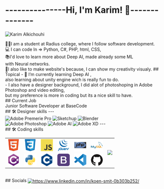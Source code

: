 #  ---------------Hi, I'm Karim! 👋--------------
<p align="left"> <img src="https://komarev.com/ghpvc/?username=karim076&label=Profile%20views&color=0e75b6&style=flat" alt="Karim Alkichouhi" /> </p>
👨‍🎓I am a student at Radius college, where I follow software development.<br>
💻 I can code In => Python, C#, PHP, html, CSS,<br>
📚I'd love to learn more about Deep AI, made already some ML<br> 
with Neural networks.<br>
🌱I also like to make website's because, I can show my creativity visualy.
## Topical
- 🌱 I’m currently learning Deep AI ,<br>also learning about unity engine wich is really fun to do.<br>
- I also have a designer background, I did alot of photoshoping in Adobe Photoshop and video editing,<br>but my preference is more in coding but its a nice skill to have.<br>
## Current Job<br> 
Junior Software Developer at BaseCode<br>
## 🛠 Designer skills
---<br>
<img src="https://img.icons8.com/color/344/adobe-premiere-pro--v1.png" width="40px" title="Adobe Premerie Pro"/>
<img src="https://img.icons8.com/color/344/google-sketchup.png" width="40px" title="Sketchup"/>
<img src="https://img.icons8.com/color/344/blender-3d.png" width="40px" title="Blender"/><br>
<img src="https://img.icons8.com/color/344/adobe-photoshop--v1.png" width="40px" title="Adobe Photoshop"/>
<img src="https://img.icons8.com/color/344/adobe-illustrator--v1.png" width="40px" title="Adobe AI"/>
<img src="https://img.icons8.com/color/344/adobe-xd--v1.png" width="40px" title="Adobe XD"/>
---<br>
## 🛠 Coding skills

<table>
  
  <tbody>
  <tr>
    <td> <img src="https://github.com/devicons/devicon/blob/master/icons/html5/html5-original.svg" alt="HTML5" width="40px" title="HTML5"/> </td>
    <td> <img src="https://github.com/devicons/devicon/blob/master/icons/css3/css3-original.svg" alt="CSS3" width="40px" title="CSS3"/> </td>
    <td> <img src="https://github.com/devicons/devicon/blob/master/icons/javascript/javascript-original.svg" alt="JavaScript" width="40px" title="JavaScript"/> </td>
    <td> <img src="https://github.com/devicons/devicon/blob/master/icons/jquery/jquery-plain-wordmark.svg" alt="jQuery" width="40px" title="jQuery"/> </td>
    <td> <img src="https://github.com/devicons/devicon/blob/master/icons/php/php-original.svg" alt="PHP" width="40px" title="PHP"/> </td>
    <td> <img src="https://github.com/devicons/devicon/blob/master/icons/mysql/mysql-original-wordmark.svg" alt="MySQL" width="40px" title="MySQL"/> </td>
    <td rowspan="2">
        <img src="https://github-readme-stats.vercel.app/api/top-langs/?username=karim076&layout=compact&hide=typescript&theme=dark&langs_count=5"/></a>
    </td>
  </tr>
    
  <tr>
    <td> <img src="https://github.com/devicons/devicon/blob/master/icons/csharp/csharp-original.svg" alt="C#" width="40px" title="C#"/> </td>
    <td> <img src="https://github.com/devicons/devicon/blob/master/icons/python/python-original.svg" alt="Python" width="40px" title="Python"/> </td>
  <td> <img src="https://raw.githubusercontent.com/devicons/devicon/1119b9f84c0290e0f0b38982099a2bd027a48bf1/icons/cplusplus/cplusplus-plain.svg" alt="Python" width="40px" title="C++"/> </td>
    <td> <img src="https://raw.githubusercontent.com/github/explore/80688e429a7d4ef2fca1e82350fe8e3517d3494d/topics/bootstrap/bootstrap.png" alt="Bootstrap" width="40px" title="Bootstrap"/> </td>
    <td> <img src="https://github.com/devicons/devicon/blob/master/icons/vscode/vscode-original.svg" alt="Visual Studio Code" width="40px" title="Visual Studio Code"/> </td>
    <td> <img src="https://github.com/devicons/devicon/blob/master/icons/github/github-original.svg" alt="GitHub" width="40px" title="GitHub"/> </td>
  </tr>
  </tbody>
</table><br>
## Socials
<a href="https://www.linkedin.com/in/karim-alkichouhi-204434165/" target="blank"><img align="center" src="https://raw.githubusercontent.com/rahuldkjain/github-profile-readme-generator/master/src/images/icons/Social/linked-in-alt.svg" alt="https://www.linkedin.com/in/koen-smit-0b303b252/" height="30" width="40" /></a>



